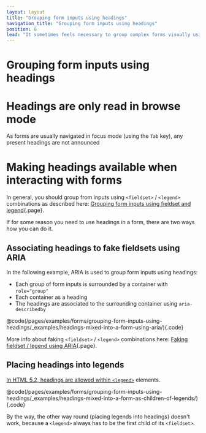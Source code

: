 ```yaml
---
layout: layout
title: "Grouping form inputs using headings"
navigation_title: "Grouping form inputs using headings"
position: 6
lead: "It sometimes feels necessary to group complex forms visually using headings. If you do, be sure to associate them explicitly to the form yourself!"
---
```


# Grouping form inputs using headings

# Headings are only read in browse mode
As forms are usually navigated in focus mode (using the `Tab` key), any present headings are not announced

# Making headings available when interacting with forms

In general, you should group from inputs using `<fieldset>` / `<legend>` combinations as described here: [Grouping form inputs using fieldset and legend](/examples/forms/grouping-form-inputs-using-fieldset-and-legend){.page}.

If for some reason you need to use headings in a form,  there are two ways how you can do it.

## Associating headings to fake fieldsets using ARIA

In the following example, ARIA is used to group form inputs using headings:

- Each group of form inputs is surrounded by a container with `role="group"`
- Each container as a heading
- The headings are associated to the surrounding container using `aria-describedby`

@code(/pages/examples/forms/grouping-form-inputs-using-headings/_examples/headings-mixed-into-a-form-using-aria/){.code}

More info about faking `<fieldset>` / `<legend>` combinations here: [Faking fieldset / legend using ARIA](/examples/forms/faking-fieldset-legend-using-aria){.page}.

## Placing headings into legends

[In HTML 5.2, headings are allowed within `<legend>`](https://www.w3.org/TR/html52/sec-forms.html#the-legend-element) elements.

@code(/pages/examples/forms/grouping-form-inputs-using-headings/_examples/headings-mixed-into-a-form-as-children-of-legends/){.code}

By the way, the other way round (placing legends into headings) doesn't work, because a `<legend>` always has to be the first child of its `<fieldset>`.